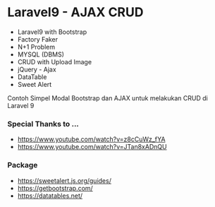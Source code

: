 # Laravel9 - AJAX CRUD
- Laravel9 with Bootstrap
- Factory Faker 
- N+1 Problem
- MYSQL (DBMS)
- CRUD with Upload Image
- jQuery - Ajax
- DataTable
- Sweet Alert

Contoh Simpel Modal Bootstrap dan AJAX untuk melakukan CRUD di Laravel 9
### Special Thanks to ...
- https://www.youtube.com/watch?v=z8cCuWz_fYA
- https://www.youtube.com/watch?v=JTan8xADnQU

### Package
- https://sweetalert.js.org/guides/
- https://getbootstrap.com/
- https://datatables.net/
